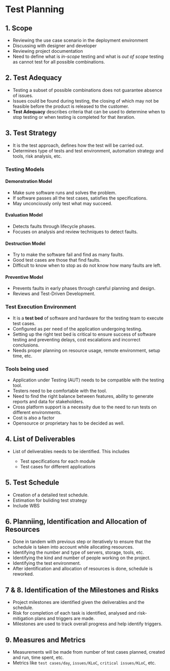 # Test Planning

## 1. Scope

- Reviewing the use case scenario in the deployment environment
- Discussing with designer and developer
- Reviewing project documentation
- Need to define what is *in-scope* testing and what is *out of scope* testing as cannot test for all possible combinations.

## 2. Test Adequacy

- Testing a subset of possible combinations does not guarantee absence of issues.
- Issues could be found during testing, the closing of which may not be feasible before the product is released to the customer.
- **Test Adequacy** describes criteria that can be used to determine when to stop testing or when testing is completed for that iteration.

## 3. Test Strategy

- It is the test approach, defines how the test will be carried out.
- Determines type of tests and test environment, automation strategy and tools, risk analysis, etc.

### Testing Models

#### Demonstration Model

- Make sure software runs and solves the problem.
- If software passes all the test cases, satisfies the specifications.
- May unconciously only test what may succeed.

#### Evaluation Model

- Detects faults through lifecycle phases.
- Focuses on analysis and review techniques to detect faults.

#### Destruction Model

- Try to make the software fail and find as many faults.
- Good test cases are those that find faults.
- Difficult to know when to stop as do not know how many faults are left.

#### Preventive Model

- Prevents faults in early phases through careful planning and design.
- Reviews and Test-Driven Development.

### Test Execution Environment

- It is a **test bed** of software and hardware for the testing team to execute test cases.
- Configured as per need of the application undergoing testing.
- Setting up the right test bed is critical to ensure success of software testing and preventing delays, cost escalations and incorrect conclusions.
- Needs proper planning on resource usage, remote environment, setup time, etc.

### Tools being used

- Application under Testing (AUT) needs to be compatible with the testing tool.
- Testers need to be comfortable with the tool.
- Need to find the right balance between features, ability to generate reports and data for stakeholders.
- Cross platform support is a necessity due to the need to run tests on different environments.
- Cost is also a factor
- Opensource or proprietary has to be decided as well.

## 4. List of Deliverables

- List of deliverables needs to be identified. This includes

    - Test specifications for each module
    - Test cases for different applications

## 5. Test Schedule

- Creation of a detailed test schedule.
- Estimation for buliding test strategy
- Include WBS

## 6. Planniing, Identification and Allocation of Resources

- Done in tandem with previous step or iteratively to ensure that the schedule is taken into account while allocating resources.
- Identifying the number and type of servers, storage, tools, etc.
- Identifying the kind and number of people working on the project.
- Identifying the test environment.
- After identification and allocation of resources is done, schedule is reworked.

## 7 & 8. Identification of the Milestones and Risks

- Project milestones are identified given the deliverables and the schedule.
- Risk for completion of each task is identified, analysed and risk-mitigation plans and triggers are made.
- Milestones are used to track overall progress and help identify triggers.

## 9. Measures and Metrics

- Measurements will be made from number of test cases planned, created and run, time spent, etc.
- Metrics like `test cases/day`, `issues/KLoC`, `critical issues/KLoC`, etc.
